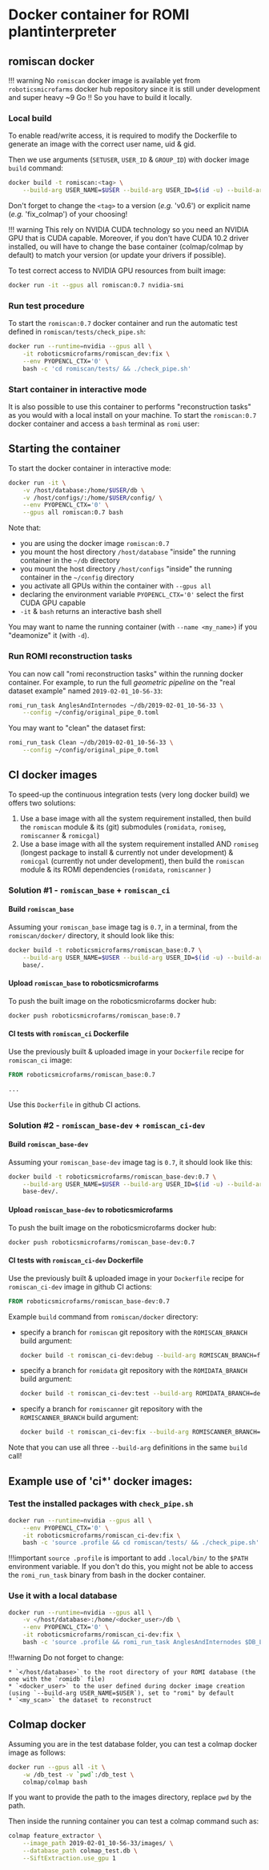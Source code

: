 Docker container for ROMI plantinterpreter
==========================================


## romiscan docker

!!! warning
    No `romiscan` docker image is available yet from `roboticsmicrofarms` docker hub repository since it is still under development and super heavy ~9 Go !! So you have to build it locally.

### Local build
To enable read/write access, it is required to modify the Dockerfile to generate an image with the correct user name, uid & gid.

Then we use arguments (`SETUSER`, `USER_ID` & `GROUP_ID`) with docker image `build` command:
```bash
docker build -t romiscan:<tag> \
    --build-arg USER_NAME=$USER --build-arg USER_ID=$(id -u) --build-arg GROUP_ID=$(id -g) .
```

Don't forget to change the `<tag>` to a version (*e.g.* 'v0.6') or explicit name (*e.g.* 'fix_colmap') of your choosing!

!!! warning
    This rely on NVIDIA CUDA technology so you need an NVIDIA GPU that is CUDA capable. Moreover, if you don't have CUDA 10.2 driver installed, ou will have to change the base container (colmap/colmap by default) to match your version (or update your drivers if possible).

To test correct access to NVIDIA GPU resources from built image:
```bash
docker run -it --gpus all romiscan:0.7 nvidia-smi
```

### Run test procedure
To start the `romiscan:0.7` docker container and run the automatic test defined in `romiscan/tests/check_pipe.sh`:
```bash
docker run --runtime=nvidia --gpus all \
    -it roboticsmicrofarms/romiscan_dev:fix \
    --env PYOPENCL_CTX='0' \
    bash -c 'cd romiscan/tests/ && ./check_pipe.sh'
``` 

### Start container in interactive mode
It is also possible to use this container to performs "reconstruction tasks" as you would with a local install on your machine.
To start the `romiscan:0.7` docker container and access a `bash` terminal as `romi` user:
## Starting the container

To start the docker container in interactive mode:
```bash
docker run -it \
    -v /host/database:/home/$USER/db \
    -v /host/configs/:/home/$USER/config/ \
    --env PYOPENCL_CTX='0' \
    --gpus all romiscan:0.7 bash
```

Note that:

- you are using the docker image `romiscan:0.7`
- you mount the host directory `/host/database` "inside" the running container in the `~/db` directory
- you mount the host directory `/host/configs` "inside" the running container in the `~/config` directory
- you activate all GPUs within the container with `--gpus all`
- declaring the environment variable `PYOPENCL_CTX='0'` select the first CUDA GPU capable
- `-it` & `bash` returns an interactive bash shell

You may want to name the running container (with `--name <my_name>`) if you "deamonize" it (with `-d`).

### Run ROMI reconstruction tasks
You can now call "romi reconstruction tasks" within the running docker container.
For example, to run the full *geometric pipeline* on the "real dataset example" named `2019-02-01_10-56-33`:
```bash
romi_run_task AnglesAndInternodes ~/db/2019-02-01_10-56-33 \
    --config ~/config/original_pipe_0.toml
```

You may want to "clean" the dataset first:
```bash
romi_run_task Clean ~/db/2019-02-01_10-56-33 \
    --config ~/config/original_pipe_0.toml
```

## CI docker images
To speed-up the continuous integration tests (very long docker build) we offers two solutions:

1. Use a base image with all the system requirement installed, then build the `romiscan` module & its (git) submodules (`romidata`, `romiseg`, `romiscanner` & `romicgal`)
2. Use a base image with all the system requirement installed AND `romiseg` (longest package to install & currently not under development) & `romicgal` (currently not under development), then build the `romiscan` module & its ROMI dependencies (`romidata`, `romiscanner` )


### Solution #1 - `romiscan_base` + `romiscan_ci`

#### Build `romiscan_base`
Assuming your `romiscan_base` image tag is `0.7`, in a terminal, from the `romiscan/docker/` directory, it should look like this:
```bash
docker build -t roboticsmicrofarms/romiscan_base:0.7 \
    --build-arg USER_NAME=$USER --build-arg USER_ID=$(id -u) --build-arg GROUP_ID=$(id -g) \
    base/.
```

#### Upload `romiscan_base` to roboticsmicrofarms
To push the built image on the roboticsmicrofarms docker hub:
```bash
docker push roboticsmicrofarms/romiscan_base:0.7
```

#### CI tests with `romiscan_ci` Dockerfile
Use the previously built & uploaded image in your `Dockerfile` recipe for `romiscan_ci` image:
```dockerfile
FROM roboticsmicrofarms/romiscan_base:0.7

...
```
Use this `Dockerfile` in github CI actions.


### Solution #2 - `romiscan_base-dev` + `romiscan_ci-dev`

#### Build `romiscan_base-dev`
Assuming your `romiscan_base-dev` image tag is `0.7`, it should look like this:
```bash
docker build -t roboticsmicrofarms/romiscan_base-dev:0.7 \
    --build-arg USER_NAME=$USER --build-arg USER_ID=$(id -u) --build-arg GROUP_ID=$(id -g) \
    base-dev/.
```

#### Upload `romiscan_base-dev` to roboticsmicrofarms
To push the built image on the roboticsmicrofarms docker hub:
```bash
docker push roboticsmicrofarms/romiscan_base-dev:0.7
```

#### CI tests with `romiscan_ci-dev` Dockerfile
Use the previously built & uploaded image in your `Dockerfile` recipe for `romiscan_ci-dev` image in github CI actions:
```dockerfile
FROM roboticsmicrofarms/romiscan_base-dev:0.7
```

Example `build` command from `romiscan/docker` directory:

* specify a branch for `romiscan` git repository with the `ROMISCAN_BRANCH` build argument:
    ```bash
    docker build -t romiscan_ci-dev:debug --build-arg ROMISCAN_BRANCH=feature/faster_docker ci-dev/.
    ```

* specify a branch for `romidata` git repository with the `ROMIDATA_BRANCH` build argument:
    ```bash
    docker build -t romiscan_ci-dev:test --build-arg ROMIDATA_BRANCH=dev ci-dev/.
    ```

* specify a branch for `romiscanner` git repository with the `ROMISCANNER_BRANCH` build argument:
    ```bash
    docker build -t romiscan_ci-dev:fix --build-arg ROMISCANNER_BRANCH=fix/urlcam ci-dev/.
    ```

Note that you can use all three `--build-arg` definitions in the same `build` call!

## Example use of 'ci*' docker images:

### Test the installed packages with `check_pipe.sh`
```bash
docker run --runtime=nvidia --gpus all \
    --env PYOPENCL_CTX='0' \
    -it roboticsmicrofarms/romiscan_ci-dev:fix \
    bash -c 'source .profile && cd romiscan/tests/ && ./check_pipe.sh'
```

!!!important
    `source .profile` is important to add `.local/bin/` to the `$PATH` environment variable.
    If you don't do this, you might not be able to access the `romi_run_task` binary from bash in the docker container.

### Use it with a local database
```bash
docker run --runtime=nvidia --gpus all \
    -v </host/database>:/home/<docker_user>/db \
    --env PYOPENCL_CTX='0' \
    -it roboticsmicrofarms/romiscan_ci-dev:fix \
    bash -c 'source .profile && romi_run_task AnglesAndInternodes $DB_LOCATION/<my_scan>  '
```

!!!warning
    Do not forget to change:
    
    * `</host/database>` to the root directory of your ROMI database (the one with the `romidb` file)
    * `<docker_user>` to the user defined during docker image creation (using `--build-arg USER_NAME=$USER`), set to "romi" by default
    * `<my_scan>` the dataset to reconstruct


## Colmap docker

Assuming you are in the test database folder, you can test a colmap docker image as follows:
```bash
docker run --gpus all -it \
    -w /db_test -v `pwd`:/db_test \
    colmap/colmap bash
``` 

If you want to provide the path to the images directory, replace `pwd` by the path.

Then inside the running container you can test a colmap command such as:
```bash
colmap feature_extractor \
    --image_path 2019-02-01_10-56-33/images/ \
    --database_path colmap_test.db \
    --SiftExtraction.use_gpu 1
```
